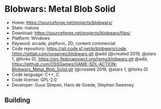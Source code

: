 # Blobwars: Metal Blob Solid

- Home: https://sourceforge.net/projects/blobwars/
- State: mature
- Download: https://sourceforge.net/projects/blobwars/files/
- Platform: Windows
- Keyword: arcade, platform, 2D, content commercial
- Code repository: https://git.code.sf.net/p/blobwars/code, https://gitlab.com/osgames/blobwars.git @add (@created 2019, @stars 1, @forks 0), https://src.fedoraproject.org/rpms/blobwars.git @add, https://github.com/OSSGames/GAME-SDL-ACTION-Blobwars_Metal_Blob_Solid.git (@created 2019, @stars 1, @forks 0)
- Code language: C++, C
- Code license: GPL-2.0
- Developer: Guus Sliepen, Hans de Goede, Stephen Sweeney

## Building
